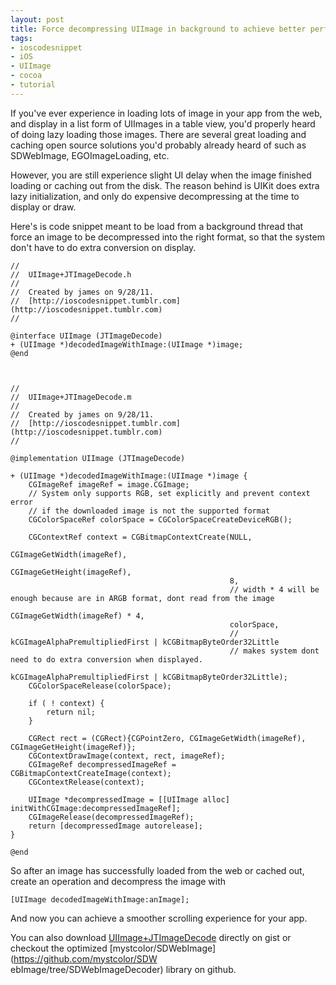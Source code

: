 ```yaml
--- 
layout: post
title: Force decompressing UIImage in background to achieve better performance
tags: 
- ioscodesnippet
- iOS
- UIImage
- cocoa
- tutorial
---
```

If you've ever experience in loading lots of image in your app from the web,
and display in a list form of UIImages in a table view, you'd properly heard
of doing lazy loading those images. There are several great loading and
caching open source solutions you'd probably already heard of such as
SDWebImage, EGOImageLoading, etc.

However, you are still experience slight UI delay when the image finished
loading or caching out from the disk. The reason behind is UIKit does extra
lazy initialization, and only do expensive decompressing at the time to
display or draw.

Here's is code snippet meant to be load from a background thread that force an
image to be decompressed into the right format, so that the system don't have
to do extra conversion on display.

    
    //
    //  UIImage+JTImageDecode.h
    //
    //  Created by james on 9/28/11.
    //  [http://ioscodesnippet.tumblr.com](http://ioscodesnippet.tumblr.com)
    //
    
    @interface UIImage (JTImageDecode)
    + (UIImage *)decodedImageWithImage:(UIImage *)image;
    @end
    
    
    
    //
    //  UIImage+JTImageDecode.m
    //
    //  Created by james on 9/28/11.
    //  [http://ioscodesnippet.tumblr.com](http://ioscodesnippet.tumblr.com)
    //
    
    @implementation UIImage (JTImageDecode)
    
    + (UIImage *)decodedImageWithImage:(UIImage *)image {
        CGImageRef imageRef = image.CGImage;
        // System only supports RGB, set explicitly and prevent context error
        // if the downloaded image is not the supported format
        CGColorSpaceRef colorSpace = CGColorSpaceCreateDeviceRGB();
    
        CGContextRef context = CGBitmapContextCreate(NULL,
                                                     CGImageGetWidth(imageRef),
                                                     CGImageGetHeight(imageRef),
                                                     8,
                                                     // width * 4 will be enough because are in ARGB format, dont read from the image
                                                     CGImageGetWidth(imageRef) * 4,
                                                     colorSpace,
                                                     // kCGImageAlphaPremultipliedFirst | kCGBitmapByteOrder32Little 
                                                     // makes system dont need to do extra conversion when displayed.
                                                     kCGImageAlphaPremultipliedFirst | kCGBitmapByteOrder32Little); 
        CGColorSpaceRelease(colorSpace);
    
        if ( ! context) {
            return nil;
        }
        
        CGRect rect = (CGRect){CGPointZero, CGImageGetWidth(imageRef), CGImageGetHeight(imageRef)};
        CGContextDrawImage(context, rect, imageRef);
        CGImageRef decompressedImageRef = CGBitmapContextCreateImage(context);
        CGContextRelease(context);
        
        UIImage *decompressedImage = [[UIImage alloc] initWithCGImage:decompressedImageRef];
        CGImageRelease(decompressedImageRef);
        return [decompressedImage autorelease];
    }
    
    @end 

So after an image has successfully loaded from the web or cached out, create
an operation and decompress the image with

    
    [UIImage decodedImageWithImage:anImage];

And now you can achieve a smoother scrolling experience for your app.

You can also download
[UIImage+JTImageDecode](git://gist.github.com/1257111.git) directly on gist or
checkout the optimized [mystcolor/SDWebImage](https://github.com/mystcolor/SDW
ebImage/tree/SDWebImageDecoder) library on github.

